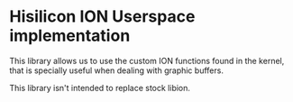 # Hisilicon ION Userspace implementation

This library allows us to use the custom ION functions found in the kernel,
that is specially useful when dealing with graphic buffers.

This library isn't intended to replace stock libion.
